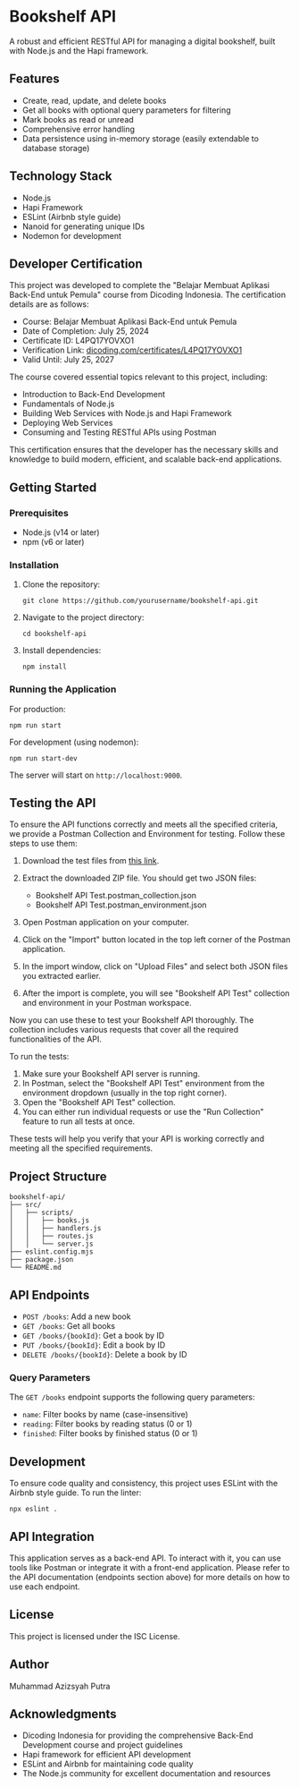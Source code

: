 # Bookshelf API

A robust and efficient RESTful API for managing a digital bookshelf, built with Node.js and the Hapi framework.

## Features

- Create, read, update, and delete books
- Get all books with optional query parameters for filtering
- Mark books as read or unread
- Comprehensive error handling
- Data persistence using in-memory storage (easily extendable to database storage)

## Technology Stack

- Node.js
- Hapi Framework
- ESLint (Airbnb style guide)
- Nanoid for generating unique IDs
- Nodemon for development

## Developer Certification

This project was developed to complete the "Belajar Membuat Aplikasi Back-End untuk Pemula" course from Dicoding Indonesia. The certification details are as follows:

- Course: Belajar Membuat Aplikasi Back-End untuk Pemula
- Date of Completion: July 25, 2024
- Certificate ID: L4PQ17YOVXO1
- Verification Link: [dicoding.com/certificates/L4PQ17YOVXO1](https://www.dicoding.com/certificates/L4PQ17YOVXO1)
- Valid Until: July 25, 2027

The course covered essential topics relevant to this project, including:

- Introduction to Back-End Development
- Fundamentals of Node.js
- Building Web Services with Node.js and Hapi Framework
- Deploying Web Services
- Consuming and Testing RESTful APIs using Postman

This certification ensures that the developer has the necessary skills and knowledge to build modern, efficient, and scalable back-end applications.

## Getting Started

### Prerequisites

- Node.js (v14 or later)
- npm (v6 or later)

### Installation

1. Clone the repository:
   ```
   git clone https://github.com/yourusername/bookshelf-api.git
   ```
2. Navigate to the project directory:
   ```
   cd bookshelf-api
   ```
3. Install dependencies:
   ```
   npm install
   ```

### Running the Application

For production:
```
npm run start
```

For development (using nodemon):
```
npm run start-dev
```

The server will start on `http://localhost:9000`.

## Testing the API

To ensure the API functions correctly and meets all the specified criteria, we provide a Postman Collection and Environment for testing. Follow these steps to use them:

1. Download the test files from [this link](https://github.com/dicodingacademy/a261-backend-pemula-labs/raw/099-shared-files/BookshelfAPITestCollectionAndEnvironment.zip).

2. Extract the downloaded ZIP file. You should get two JSON files:
   - Bookshelf API Test.postman_collection.json
   - Bookshelf API Test.postman_environment.json

3. Open Postman application on your computer.

4. Click on the "Import" button located in the top left corner of the Postman application.

5. In the import window, click on "Upload Files" and select both JSON files you extracted earlier.

6. After the import is complete, you will see "Bookshelf API Test" collection and environment in your Postman workspace.

Now you can use these to test your Bookshelf API thoroughly. The collection includes various requests that cover all the required functionalities of the API.

To run the tests:

1. Make sure your Bookshelf API server is running.
2. In Postman, select the "Bookshelf API Test" environment from the environment dropdown (usually in the top right corner).
3. Open the "Bookshelf API Test" collection.
4. You can either run individual requests or use the "Run Collection" feature to run all tests at once.

These tests will help you verify that your API is working correctly and meeting all the specified requirements.

## Project Structure

```
bookshelf-api/
├── src/
│   ├── scripts/
│   │   ├── books.js
│   │   ├── handlers.js
│   │   ├── routes.js
│   │   └── server.js
├── eslint.config.mjs
├── package.json
└── README.md
```

## API Endpoints

- `POST /books`: Add a new book
- `GET /books`: Get all books
- `GET /books/{bookId}`: Get a book by ID
- `PUT /books/{bookId}`: Edit a book by ID
- `DELETE /books/{bookId}`: Delete a book by ID

### Query Parameters

The `GET /books` endpoint supports the following query parameters:

- `name`: Filter books by name (case-insensitive)
- `reading`: Filter books by reading status (0 or 1)
- `finished`: Filter books by finished status (0 or 1)

## Development

To ensure code quality and consistency, this project uses ESLint with the Airbnb style guide. To run the linter:

```
npx eslint .
```

## API Integration

This application serves as a back-end API. To interact with it, you can use tools like Postman or integrate it with a front-end application. Please refer to the API documentation (endpoints section above) for more details on how to use each endpoint.

## License

This project is licensed under the ISC License.

## Author

Muhammad Azizsyah Putra

## Acknowledgments

- Dicoding Indonesia for providing the comprehensive Back-End Development course and project guidelines
- Hapi framework for efficient API development
- ESLint and Airbnb for maintaining code quality
- The Node.js community for excellent documentation and resources
